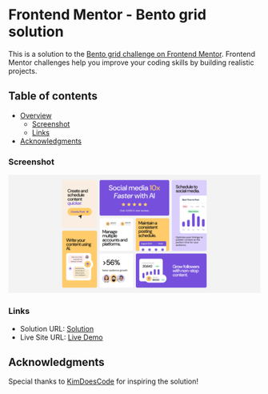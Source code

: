 # Frontend Mentor - Bento grid solution

This is a solution to the [Bento grid challenge on Frontend Mentor](https://www.frontendmentor.io/challenges/bento-grid-RMydElrlOj). Frontend Mentor challenges help you improve your coding skills by building realistic projects.

## Table of contents

- [Overview](#overview)
  - [Screenshot](#screenshot)
  - [Links](#links)
- [Acknowledgments](#acknowledgments)

### Screenshot

![](./design/screenshot.png)

### Links

- Solution URL: [Solution](https://www.frontendmentor.io/solutions/bento-grid---advanced-responsive-layout-using-css-grid-BHiv9z8Tjl)
- Live Site URL: [Live Demo](https://bento-grid-shrey.netlify.app/)

## Acknowledgments

Special thanks to [KimDoesCode](https://www.youtube.com/watch?v=OzAc3eC6WQg) for inspiring the solution!
